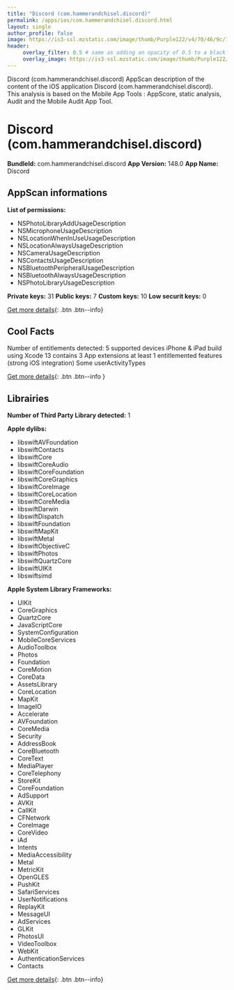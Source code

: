 ```yaml
---
title: "Discord (com.hammerandchisel.discord)"
permalink: /apps/ios/com.hammerandchisel.discord.html
layout: single
author_profile: false
image: https://is3-ssl.mzstatic.com/image/thumb/Purple122/v4/70/46/9c/70469cb0-e9e7-b8ae-baa8-1a6a39284a35/AppIcon-0-0-1x_U007emarketing-0-0-0-7-0-0-sRGB-0-0-0-GLES2_U002c0-512MB-85-220-0-0.png/512x512bb.jpg
header: 
     overlay_filter: 0.5 # same as adding an opacity of 0.5 to a black background
     overlay_image: https://is3-ssl.mzstatic.com/image/thumb/Purple122/v4/70/46/9c/70469cb0-e9e7-b8ae-baa8-1a6a39284a35/AppIcon-0-0-1x_U007emarketing-0-0-0-7-0-0-sRGB-0-0-0-GLES2_U002c0-512MB-85-220-0-0.png/512x512bb.jpg
---
```

Discord (com.hammerandchisel.discord) AppScan description of the content of the iOS application Discord (com.hammerandchisel.discord). This analysis is based on the Mobile App Tools : AppScore, static analysis, Audit and the Mobile Audit App Tool.

# Discord (com.hammerandchisel.discord)

**BundleId:** com.hammerandchisel.discord
**App Version:** 148.0
**App Name:** Discord


## AppScan informations 

**List of permissions:** 
- NSPhotoLibraryAddUsageDescription
- NSMicrophoneUsageDescription
- NSLocationWhenInUseUsageDescription
- NSLocationAlwaysUsageDescription
- NSCameraUsageDescription
- NSContactsUsageDescription
- NSBluetoothPeripheralUsageDescription
- NSBluetoothAlwaysUsageDescription
- NSPhotoLibraryUsageDescription
  
  
**Private keys:** 31
**Public keys:** 7
**Custom keys:** 10
**Low securit keys:** 0
  
[Get more details](/pricing.html){: .btn .btn--info}

## Cool Facts

Number of entitlements detected: 5
supported devices iPhone & iPad
build using Xcode 13
contains 3 App extensions
at least 1 entitlemented features (strong iOS integration)
Some userActivityTypes
  
[Get more details](/pricing.html){: .btn .btn--info }

## Librairies 
**Number of Third Party Library detected:** 1


**Apple dylibs:**
- libswiftAVFoundation
- libswiftContacts
- libswiftCore
- libswiftCoreAudio
- libswiftCoreFoundation
- libswiftCoreGraphics
- libswiftCoreImage
- libswiftCoreLocation
- libswiftCoreMedia
- libswiftDarwin
- libswiftDispatch
- libswiftFoundation
- libswiftMapKit
- libswiftMetal
- libswiftObjectiveC
- libswiftPhotos
- libswiftQuartzCore
- libswiftUIKit
- libswiftsimd


**Apple System Library Frameworks:**
- UIKit
- CoreGraphics
- QuartzCore
- JavaScriptCore
- SystemConfiguration
- MobileCoreServices
- AudioToolbox
- Photos
- Foundation
- CoreMotion
- CoreData
- AssetsLibrary
- CoreLocation
- MapKit
- ImageIO
- Accelerate
- AVFoundation
- CoreMedia
- Security
- AddressBook
- CoreBluetooth
- CoreText
- MediaPlayer
- CoreTelephony
- StoreKit
- CoreFoundation
- AdSupport
- AVKit
- CallKit
- CFNetwork
- CoreImage
- CoreVideo
- iAd
- Intents
- MediaAccessibility
- Metal
- MetricKit
- OpenGLES
- PushKit
- SafariServices
- UserNotifications
- ReplayKit
- MessageUI
- AdServices
- GLKit
- PhotosUI
- VideoToolbox
- WebKit
- AuthenticationServices
- Contacts


  
[Get more details](/pricing.html){: .btn .btn--info}

